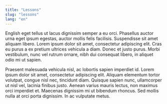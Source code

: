 ```yaml
---
title: "Lessons"
slug: "lessons"
lang: "en"
---
```

English eget tellus ut lacus dignissim semper a eu orci. Phasellus auctor urna eget ipsum egestas, auctor mollis felis facilisis. Suspendisse sit amet aliquam libero. Lorem ipsum dolor sit amet, consectetur adipiscing elit. Cras eu purus a ex pretium ultrices vehicula a diam. Donec et justo purus. Morbi vestibulum, nunc vel rutrum ornare, nibh dui consequat libero, in aliquet odio mi ut sapien.

Praesent malesuada vehicula nisl, ac lobortis sapien imperdiet id. Lorem ipsum dolor sit amet, consectetur adipiscing elit. Aliquam elementum tortor volutpat, congue nisl nec, tincidunt diam. Quisque sapien nunc, ullamcorper ut nisl vel, lacinia finibus justo. Aenean varius mauris lectus, non maximus orci imperdiet et. Maecenas dignissim mi ut bibendum rhoncus. Sed mollis nulla at orci porta dignissim. In ac vulputate metus.
